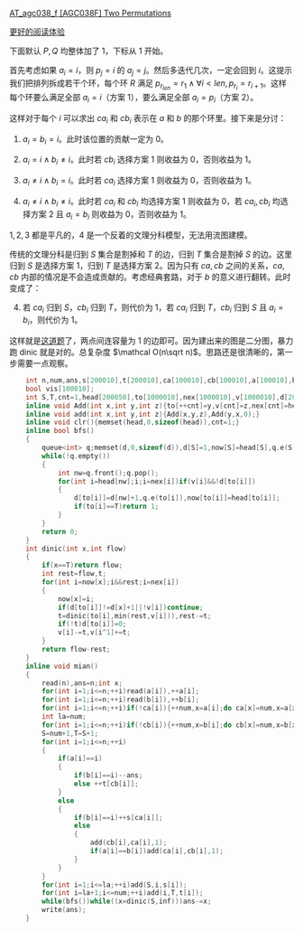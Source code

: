 [AT_agc038_f [AGC038F] Two Permutations](https://www.luogu.com.cn/problem/AT_agc038_f)

[更好的阅读体验](https://www.cnblogs.com/WrongAnswer90-home/p/18083524)

下面默认 $P,Q$ 均整体加了 $1$，下标从 $1$ 开始。

首先考虑如果 $a_i=i$，则 $p_j=i$ 的 $a_j=j$。然后多迭代几次，一定会回到 $i$。这提示我们把排列拆成若干个环，每个环 $R$ 满足 $p_{r_{len}}=r_1\wedge\forall i<len,p_{r_i}=r_{i+1}$。这样每个环要么满足全部 $a_i=i$（方案 $1$），要么满足全部 $a_i=p_i$（方案 $2$）。

这样对于每个 $i$ 可以求出 $ca_i$ 和 $cb_i$ 表示在 $a$ 和 $b$ 的那个环里。接下来是分讨：

1. $a_i=b_i=i$。此时该位置的贡献一定为 $0$。

2. $a_i=i\wedge b_i\ne i$。此时若 $cb_i$ 选择方案 $1$ 则收益为 $0$，否则收益为 $1$。

3. $a_i\ne i\wedge b_i=i$。此时若 $ca_i$ 选择方案 $1$ 则收益为 $0$，否则收益为 $1$。

4. $a_i\ne i\wedge b_i\ne i$。此时若 $ca_i$ 和 $cb_i$ 均选择方案 $1$ 则收益为 $0$，若 $ca_i,cb_i$ 均选择方案 $2$ 且 $a_i=b_i$ 则收益为 $0$，否则收益为 $1$。

$1,2,3$ 都是平凡的，$4$ 是一个反着的文理分科模型，无法用流图建模。

传统的文理分科是归到 $S$ 集合是割掉和 $T$ 的边，归到 $T$ 集合是割掉 $S$ 的边。这里归到 $S$ 是选择方案 $1$，归到 $T$ 是选择方案 $2$。因为只有 $ca,cb$ 之间的关系，$ca,cb$ 内部的情况是不会造成贡献的。考虑经典套路，对于 $b$ 的意义进行翻转。此时变成了：

4. 若 $ca_i$ 归到 $S$，$cb_i$ 归到 $T$，则代价为 $1$，若 $ca_i$ 归到 $T$，$cb_i$ 归到 $S$ 且 $a_i=b_i$，则代价为 $1$。

这样就是[这道题](https://www.luogu.com.cn/problem/P2057)了，两点间连容量为 $1$ 的边即可。因为建出来的图是二分图，暴力跑 dinic 就是对的。总复杂度 $\mathcal O(n\sqrt n)$。思路还是很清晰的，第一步需要一点观察。

```cpp
	int n,num,ans,s[200010],t[200010],ca[100010],cb[100010],a[100010],b[100010];
	bool vis[100010];
	int S,T,cnt=1,head[200050],to[1000010],nex[1000010],v[1000010],d[200050],now[200050];
	inline void Add(int x,int y,int z){to[++cnt]=y,v[cnt]=z,nex[cnt]=head[x],head[x]=cnt;}
	inline void add(int x,int y,int z){Add(x,y,z),Add(y,x,0);}
	inline void clr(){memset(head,0,sizeof(head)),cnt=1;}
	inline bool bfs()
	{
		queue<int> q;memset(d,0,sizeof(d)),d[S]=1,now[S]=head[S],q.e(S);
		while(!q.empty())
		{
			int nw=q.front();q.pop();
			for(int i=head[nw];i;i=nex[i])if(v[i]&&!d[to[i]])
			{
				d[to[i]]=d[nw]+1,q.e(to[i]),now[to[i]]=head[to[i]];
				if(to[i]==T)return 1;
			}
		}
		return 0;
	}
	int dinic(int x,int flow)
	{
		if(x==T)return flow;
		int rest=flow,t;
		for(int i=now[x];i&&rest;i=nex[i])
		{
			now[x]=i;
			if(d[to[i]]!=d[x]+1||!v[i])continue;
			t=dinic(to[i],min(rest,v[i])),rest-=t;
			if(!t)d[to[i]]=0;
			v[i]-=t,v[i^1]+=t;
		}
		return flow-rest;
	}
	inline void mian()
	{
		read(n),ans=n;int x;
		for(int i=1;i<=n;++i)read(a[i]),++a[i];
		for(int i=1;i<=n;++i)read(b[i]),++b[i];
		for(int i=1;i<=n;++i)if(!ca[i]){++num,x=a[i];do ca[x]=num,x=a[x];while(!ca[x]);}
		int la=num;
		for(int i=1;i<=n;++i)if(!cb[i]){++num,x=b[i];do cb[x]=num,x=b[x];while(!cb[x]);}
		S=num+1,T=S+1;
		for(int i=1;i<=n;++i)
		{
			if(a[i]==i)
			{
				if(b[i]==i)--ans;
				else ++t[cb[i]];
			}
			else
			{
				if(b[i]==i)++s[ca[i]];
				else
				{
					add(cb[i],ca[i],1);
					if(a[i]==b[i])add(ca[i],cb[i],1);
				}
			}
		}
		for(int i=1;i<=la;++i)add(S,i,s[i]);
		for(int i=la+1;i<=num;++i)add(i,T,t[i]);
		while(bfs())while((x=dinic(S,inf)))ans-=x;
		write(ans);
	}
```